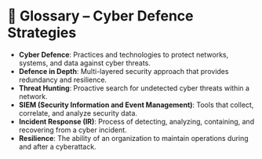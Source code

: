 # 📖 Glossary – Cyber Defence Strategies

- **Cyber Defence**: Practices and technologies to protect networks, systems, and data against cyber threats.  
- **Defence in Depth**: Multi-layered security approach that provides redundancy and resilience.  
- **Threat Hunting**: Proactive search for undetected cyber threats within a network.  
- **SIEM (Security Information and Event Management)**: Tools that collect, correlate, and analyze security data.  
- **Incident Response (IR)**: Process of detecting, analyzing, containing, and recovering from a cyber incident.  
- **Resilience**: The ability of an organization to maintain operations during and after a cyberattack.  
